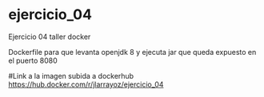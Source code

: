 # ejercicio_04
Ejercicio 04 taller docker

Dockerfile para que levanta openjdk 8 y ejecuta jar que queda expuesto en el puerto 8080

#Link a la imagen subida a dockerhub
https://hub.docker.com/r/jlarrayoz/ejercicio_04
